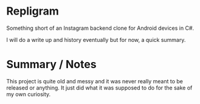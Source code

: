 # Repligram
Something short of an Instagram backend clone for Android devices in C#.

I will do a write up and history eventually but for now, a quick summary.

# Summary / Notes
This project is quite old and messy and it was never really meant to be released or anything. It just did what it was supposed to do for the sake of my own curiosity.
